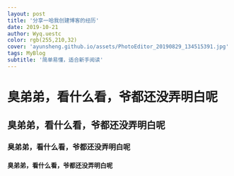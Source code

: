 ```yaml
---
layout: post
title: '分享一哈我创建博客的经历'
date: 2019-10-21
author: Wyq.uestc
color: rgb(255,210,32)
cover: 'ayunsheng.github.io/assets/PhotoEditor_20190829_134515391.jpg'
tags: MyBlog
subtitle: '简单易懂，适合新手阅读'
---
```



# 臭弟弟，看什么看，爷都还没弄明白呢
## 臭弟弟，看什么看，爷都还没弄明白呢
### 臭弟弟，看什么看，爷都还没弄明白呢
#### 臭弟弟，看什么看，爷都还没弄明白呢
